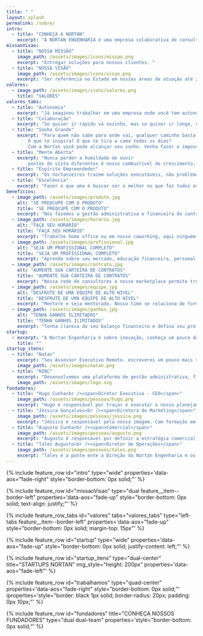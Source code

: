 ```yaml
---
title: " "
layout: splash
permalink: /sobre/
intro:
  - title: "CONHEÇA A NORTAN"
    excerpt: "A NORTAN ENGENHARIA é uma empresa colaborativa de consultores voltados para a prestação de serviços relacionados à produção, gestão e solução de espaços para construção civil e meio ambiente. Formada por profissionais criativos, inovadores, capacitados e em constante atualização para atender as necessidades de nossos clientes. Vem se destacando pela qualidade na prestação do serviço, eficiência e confiabilidade. Hoje os escritórios se situam na cidade de Maceió e de Arapiraca em Alagoas, mas a empresa funciona principalmente em ambiente virtual realizando trabalhos em outros estados.<br><br> Fundada em 2020, no início da pandemia, pelo nosso Diretor Hugo Cunha, a Nortan nasceu para trazer engenharia e arquitetura de ponta para o setor de construção civil de Alagoas, reunimos um time de engenheiros e arquitetos empreendedores e que participam do nosso modelo de negócio que valoriza o profissional. Somos a Engenharia Colaborativa, um jeito novo de entregar valor ao cliente."
missaoVisao:
  - title: "NOSSA MISSÃO"
    image_path: /assets/images/icons/missao.png
    excerpt: "Entregar soluções para nossos clientes. "
  - title: "NOSSA VISÃO"
    image_path: /assets/images/icons/visao.png
    excerpt: "Ser referência no Estado em nossas áreas de atuação até 2024, visando ser a maior empresa de engenharia <b>colaborativa</b> multidisciplinar da construção civil e meio ambiente de Alagoas."
valores:
  - image_path: /assets/images/icons/valores.png
    title: "VALORES"
valores_tabs: 
  - title: "Autonomia"
    excerpt: "Já imaginou trabalhar em uma empresa onde você tem autonomia para definir sua forma de trabalhar, horários, o dia que recebo e todo resto? Aqui na Nortan é assim!"
  - title: "Colaboração"
    excerpt: "Se quiser ir rápido vá sozinho, mas se quiser ir longe, colabore! Sabemos que colaborar é muito melhor do que competir."
  - title: "Sonho Grande"
    excerpt: "Para quem não sabe para onde vai, qualquer caminho basta! 
		O que te inspira? O que te tira a cama todos os dias?
 		Com a Nortan você pode alcançar seu sonho. Venha fazer o impossível com a gente!"
  - title: "Mente Aberta"
    excerpt: "Nunca perder a humildade de ouvir
		pontos de vista diferentes é nosso combustível de crescimento, é onde a colaboração mostra todo seu potencial. Escute, crie e adapte-se."
  - title: "Espírito Empreendedor"
    excerpt: "Os nortanzeiros trazem soluções executáveis, não problemas. Pensam fora da caixa e se divertem inovando todos os dias."
  - title: "Excelência"
    excerpt: "Fazer o que ama é buscar ser o melhor no que faz todos os dias."
beneficios:
  - image_path: /assets/images/produto.jpg
    alt: "SE PREOCUPE COM O PRODUTO"
    title: "SE PREOCUPE COM O PRODUTO"
    excerpt: "Nós fazemos a gestão administrativa e financeira do contrato de forma transparente."
  - image_path: /assets/images/horario.jpg
    alt: "FAÇA SEU HORÁRIO"
    title: "FAÇA SEU HORÁRIO"
    excerpt: "Trabalhe home office ou em nosso coworking, aqui ninguém vende hora."
  - image_path: /assets/images/profissional.jpg
    alt: "SEJA UM PROFISSIONAL COMPLETO"
    title: "SEJA UM PROFISSIONAL COMPLETO"
    excerpt: "Aprenda sobre seu mercado, educação financeira, personal branding e empreendedorismo com profissionais experientes."
  - image_path: /assets/images/contrato.jpg
    alt: "AUMENTE SUA CARTEIRA DE CONTRATOS"
    title: "AUMENTE SUA CARTEIRA DE CONTRATOS"
    excerpt: "Nossa rede de consultores e nosso marketplace permite trocas voluntárias entre cliente externos (gerencie contratos) e internos (faça parte de equipe)."
  - image_path: /assets/images/equipe.jpg
    alt: "DESFRUTE DE UMA EQUIPE DE ALTO NÍVEL"
    title: "DESFRUTE DE UMA EQUIPE DE ALTO NÍVEL"
    excerpt: "Mentore e seja mentorado. Nosso time se relaciona de forma direta compartilhando conhecimento."
  - image_path: /assets/images/ganhos.jpg
    alt: "TENHA GANHOS ILIMITADOS"
    title: "TENHA GANHOS ILIMITADOS"
    excerpt: "Tenha clareza do seu balanço financeiro e defina seu pró-labore mensal. Na Nortan o que você produz é seu."
startup: 
  - excerpt: "A Nortan Engenharia é sobre inovação, conheça um pouco das empresas que fazem parte do grupo:"
    title: ""
startup_itens: 
  - title: "Natan"
    excerpt: "Seu Assessor Executivo Remoto. escreverei um pouco mais sobre. em breve teremos uma logo própria."
    image_path: /assets/images/natan.png
  - title: "NINC"
    excerpt: "Desenvolvemos uma plataforma de gestão administrativa, financeira e operacional para empresas de engenharia e arquietura de todo Brasil."
    image_path: /assets/images/logo.svg
fundadores:
  - title: "Hugo Cunha<br /><span>Diretor Executivo - CEO</span>"
    image_path: /assets/images/pessoas/hugo.png
    excerpt: "Hugo é responsável por traçar e executar o nosso planejamento estratégico, além de ser o primeiro da linha na implementação da cultura empresarial. Com formação em Engenharia e experiência em liderança de grandes times sua visão e direcionamento são peças fundamentais para o nosso sucesso."
  - title: "Jéssica Gonçalves<br /><span>Diretora de Marketing</span>"
    image_path: /assets/images/pessoas/jessica.png
    excerpt: "Jéssica é responsável pela nossa imagem. Com formação em arquitetura e uma veia criativa natural, ela garante a implantação da nossa identidade como empresa, planeja e garante a execução da nossa estratégia de marketing e de relacionamento com clientes.​ Sem ela você nem nos conheceria."
  - title: "Augusto Cunha<br /><span>Comercial</span>"
    image_path: /assets/images/pessoas/augusto.png
    excerpt: "Augusto é responsável por definir a estratégia comercial do setor de projetos, bem como supervisionar a administração das vendas. Seus mais de 30 anos no mercado da construção civil são peças fundamentais para o nosso rápido amadurecimento e sua leitura das tendências do mercado nos faz ficar sempre a frente."
  - title: "Tales Augusto<br /><span>Diretor de Operações</span>"
    image_path: /assets/images/pessoas/tales.png
    excerpt: "Tales é a ponte ente a Direção da Nortan Engenharia e os Diretores Técnicos. É responsável por assegurar a execução dos procedimentos e obtenção dos resultados, em conformidade com a missão da empresa. Seus princípios e filosofia de negócios dentro das diretrizes estratégicas e operacionais estabelecidas em conjunto com os nossos diretores técnicos."
---
```


{% include feature_row id="intro" type="wide" properties='data-aos="fade-right" style="border-bottom: 0px solid;"' %}

{% include feature_row id="missaoVisao" type="dual feature__item--border-left" properties='data-aos="fade-up" style="border-bottom: 0px solid; text-align: justify;"' %}

{% include feature_row_tabs id="valores" tabs="valores_tabs" type="left-tabs feature__item--border-left" properties='data-aos="fade-up" style="border-bottom: 0px solid; margin-top: 15px"' %}

{% include feature_row id="startup" type="wide" properties='data-aos="fade-up" style="border-bottom: 0px solid; justify-content: left;"' %}

{% include feature_row id="startup_itens" type="dual-center" title="STARTUPS NORTAN" img_style="height: 200px" properties='data-aos="fade-left"' %}

{% include feature_row id="trabalhamos" type="quad-center" properties='data-aos="fade-right" style="border-bottom: 0px solid;"' iproperties='style="border: black 1px solid; border-radius: 20px; padding: 0px 10px;"' %}

{% include feature_row id="fundadores" title="CONHEÇA NOSSOS FUNDADORES" type="dual dual-team" properties='style="border-bottom: 0px solid;"' %}
